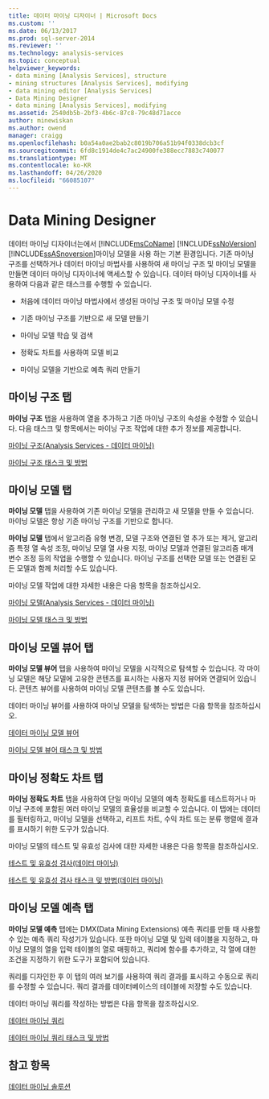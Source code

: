 ```yaml
---
title: 데이터 마이닝 디자이너 | Microsoft Docs
ms.custom: ''
ms.date: 06/13/2017
ms.prod: sql-server-2014
ms.reviewer: ''
ms.technology: analysis-services
ms.topic: conceptual
helpviewer_keywords:
- data mining [Analysis Services], structure
- mining structures [Analysis Services], modifying
- data mining editor [Analysis Services]
- Data Mining Designer
- data mining [Analysis Services], modifying
ms.assetid: 2540db5b-2bf3-4b6c-87c8-79c48d71acce
author: minewiskan
ms.author: owend
manager: craigg
ms.openlocfilehash: b0a54a0ae2bab2c8019b706a51b94f0338dcb3cf
ms.sourcegitcommit: 6fd8c1914de4c7ac24900fe388ecc7883c740077
ms.translationtype: MT
ms.contentlocale: ko-KR
ms.lasthandoff: 04/26/2020
ms.locfileid: "66085107"
---
```

# <a name="data-mining-designer"></a>Data Mining Designer
  데이터 마이닝 디자이너는에서 [!INCLUDE[msCoName](../../includes/msconame-md.md)] [!INCLUDE[ssNoVersion](../../includes/ssnoversion-md.md)] [!INCLUDE[ssASnoversion](../../includes/ssasnoversion-md.md)]마이닝 모델을 사용 하는 기본 환경입니다. 기존 마이닝 구조를 선택하거나 데이터 마이닝 마법사를 사용하여 새 마이닝 구조 및 마이닝 모델을 만들면 데이터 마이닝 디자이너에 액세스할 수 있습니다. 데이터 마이닝 디자이너를 사용하여 다음과 같은 태스크를 수행할 수 있습니다.  
  
-   처음에 데이터 마이닝 마법사에서 생성된 마이닝 구조 및 마이닝 모델 수정  
  
-   기존 마이닝 구조를 기반으로 새 모델 만들기  
  
-   마이닝 모델 학습 및 검색  
  
-   정확도 차트를 사용하여 모델 비교  
  
-   마이닝 모델을 기반으로 예측 쿼리 만들기  
  
## <a name="mining-structure-tab"></a>마이닝 구조 탭  
 **마이닝 구조** 탭을 사용하여 열을 추가하고 기존 마이닝 구조의 속성을 수정할 수 있습니다. 다음 태스크 및 항목에서는 마이닝 구조 작업에 대한 추가 정보를 제공합니다.  
  
 [마이닝 구조&#40;Analysis Services - 데이터 마이닝&#41;](mining-structures-analysis-services-data-mining.md)  
  
 [마이닝 구조 태스크 및 방법](mining-structure-tasks-and-how-tos.md)  
  
## <a name="mining-models-tab"></a>마이닝 모델 탭  
 **마이닝 모델** 탭을 사용하여 기존 마이닝 모델을 관리하고 새 모델을 만들 수 있습니다. 마이닝 모델은 항상 기존 마이닝 구조를 기반으로 합니다.  
  
 **마이닝 모델** 탭에서 알고리즘 유형 변경, 모델 구조와 연결된 열 추가 또는 제거, 알고리즘 특정 열 속성 조정, 마이닝 모델 열 사용 지정, 마이닝 모델과 연결된 알고리즘 매개 변수 조정 등의 작업을 수행할 수 있습니다. 마이닝 구조를 선택한 모델 또는 연결된 모든 모델과 함께 처리할 수도 있습니다.  
  
 마이닝 모델 작업에 대한 자세한 내용은 다음 항목을 참조하십시오.  
  
 [마이닝 모델&#40;Analysis Services - 데이터 마이닝&#41;](mining-models-analysis-services-data-mining.md)  
  
 [마이닝 모델 태스크 및 방법](mining-model-tasks-and-how-tos.md)  
  
## <a name="mining-model-viewer-tab"></a>마이닝 모델 뷰어 탭  
 **마이닝 모델 뷰어** 탭을 사용하여 마이닝 모델을 시각적으로 탐색할 수 있습니다. 각 마이닝 모델은 해당 모델에 고유한 콘텐츠를 표시하는 사용자 지정 뷰어와 연결되어 있습니다. 콘텐츠 뷰어를 사용하여 마이닝 모델 콘텐츠를 볼 수도 있습니다.  
  
 데이터 마이닝 뷰어를 사용하여 마이닝 모델을 탐색하는 방법은 다음 항목을 참조하십시오.  
  
 [데이터 마이닝 모델 뷰어](data-mining-model-viewers.md)  
  
 [마이닝 모델 뷰어 태스크 및 방법](mining-model-viewer-tasks-and-how-tos.md)  
  
## <a name="mining-accuracy-chart-tab"></a>마이닝 정확도 차트 탭  
 **마이닝 정확도 차트** 탭을 사용하여 단일 마이닝 모델의 예측 정확도를 테스트하거나 마이닝 구조에 포함된 여러 마이닝 모델의 효율성을 비교할 수 있습니다. 이 탭에는 데이터를 필터링하고, 마이닝 모델을 선택하고, 리프트 차트, 수익 차트 또는 분류 행렬에 결과를 표시하기 위한 도구가 있습니다.  
  
 마이닝 모델의 테스트 및 유효성 검사에 대한 자세한 내용은 다음 항목을 참조하십시오.  
  
 [테스트 및 유효성 검사&#40;데이터 마이닝&#41;](testing-and-validation-data-mining.md)  
  
 [테스트 및 유효성 검사 태스크 및 방법&#40;데이터 마이닝&#41;](testing-and-validation-tasks-and-how-tos-data-mining.md)  
  
## <a name="mining-model-prediction-tab"></a>마이닝 모델 예측 탭  
 **마이닝 모델 예측** 탭에는 DMX(Data Mining Extensions) 예측 쿼리를 만들 때 사용할 수 있는 예측 쿼리 작성기가 있습니다. 또한 마이닝 모델 및 입력 테이블을 지정하고, 마이닝 모델의 열을 입력 테이블의 열로 매핑하고, 쿼리에 함수를 추가하고, 각 열에 대한 조건을 지정하기 위한 도구가 포함되어 있습니다.  
  
 쿼리를 디자인한 후 이 탭의 여러 보기를 사용하여 쿼리 결과를 표시하고 수동으로 쿼리를 수정할 수 있습니다. 쿼리 결과를 데이터베이스의 테이블에 저장할 수도 있습니다.  
  
 데이터 마이닝 쿼리를 작성하는 방법은 다음 항목을 참조하십시오.  
  
 [데이터 마이닝 쿼리](data-mining-queries.md)  
  
 [데이터 마이닝 쿼리 태스크 및 방법](data-mining-query-tasks-and-how-tos.md)  
  
## <a name="see-also"></a>참고 항목  
 [데이터 마이닝 솔루션](data-mining-solutions.md)  
  
  
